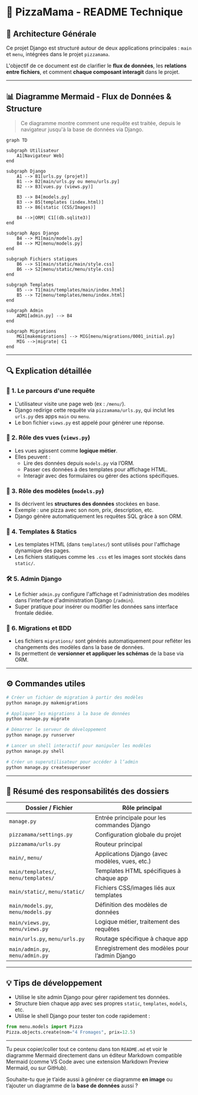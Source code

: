 
# 🍕 PizzaMama - README Technique

## 📐 Architecture Générale

Ce projet Django est structuré autour de deux applications principales : `main` et `menu`, intégrées dans le projet `pizzamama`.

L'objectif de ce document est de clarifier le **flux de données**, les **relations entre fichiers**, et comment **chaque composant interagit** dans le projet.

---

## 📊 Diagramme Mermaid - Flux de Données & Structure

> Ce diagramme montre comment une requête est traitée, depuis le navigateur jusqu'à la base de données via Django.

```mermaid
graph TD

subgraph Utilisateur
    A1[Navigateur Web]
end

subgraph Django
    A1 --> B1[urls.py (projet)]
    B1 --> B2[main/urls.py ou menu/urls.py]
    B2 --> B3[vues.py (views.py)]

    B3 --> B4[models.py]
    B3 --> B5[templates (index.html)]
    B3 --> B6[static (CSS/Images)]

    B4 -->|ORM| C1[(db.sqlite3)]
end

subgraph Apps Django
    B4 --> M1[main/models.py]
    B4 --> M2[menu/models.py]
end

subgraph Fichiers statiques
    B6 --> S1[main/static/main/style.css]
    B6 --> S2[menu/static/menu/style.css]
end

subgraph Templates
    B5 --> T1[main/templates/main/index.html]
    B5 --> T2[menu/templates/menu/index.html]
end

subgraph Admin
    ADM1[admin.py] --> B4
end

subgraph Migrations
    MG1[makemigrations] --> MIG[menu/migrations/0001_initial.py]
    MIG -->|migrate| C1
end
```

---

## 🔍 Explication détaillée

### 🔁 1. Le parcours d'une requête

- L'utilisateur visite une page web (ex : `/menu/`).
- Django redirige cette requête via `pizzamama/urls.py`, qui inclut les `urls.py` des apps `main` ou `menu`.
- Le bon fichier `views.py` est appelé pour générer une réponse.

### 🧠 2. Rôle des vues (`views.py`)

- Les vues agissent comme **logique métier**.
- Elles peuvent :
  - Lire des données depuis `models.py` via l’ORM.
  - Passer ces données à des templates pour affichage HTML.
  - Interagir avec des formulaires ou gérer des actions spécifiques.

### 🧱 3. Rôle des modèles (`models.py`)

- Ils décrivent les **structures des données** stockées en base.
- Exemple : une pizza avec son nom, prix, description, etc.
- Django génère automatiquement les requêtes SQL grâce à son ORM.

### 🎨 4. Templates & Statics

- Les templates HTML (dans `templates/`) sont utilisés pour l'affichage dynamique des pages.
- Les fichiers statiques comme les `.css` et les images sont stockés dans `static/`.

### 🛠️ 5. Admin Django

- Le fichier `admin.py` configure l'affichage et l'administration des modèles dans l'interface d'administration Django (`/admin`).
- Super pratique pour insérer ou modifier les données sans interface frontale dédiée.

### 🧬 6. Migrations et BDD

- Les fichiers `migrations/` sont générés automatiquement pour refléter les changements des modèles dans la base de données.
- Ils permettent de **versionner et appliquer les schémas** de la base via ORM.

---

## ⚙️ Commandes utiles

```bash
# Créer un fichier de migration à partir des modèles
python manage.py makemigrations

# Appliquer les migrations à la base de données
python manage.py migrate

# Démarrer le serveur de développement
python manage.py runserver

# Lancer un shell interactif pour manipuler les modèles
python manage.py shell

# Créer un superutilisateur pour accéder à l’admin
python manage.py createsuperuser
```

---

## 📎 Résumé des responsabilités des dossiers

| Dossier / Fichier                          | Rôle principal                                      |
|-------------------------------------------|----------------------------------------------------|
| `manage.py`                                | Entrée principale pour les commandes Django        |
| `pizzamama/settings.py`                    | Configuration globale du projet                    |
| `pizzamama/urls.py`                        | Routeur principal                                  |
| `main/`, `menu/`                           | Applications Django (avec modèles, vues, etc.)     |
| `main/templates/`, `menu/templates/`       | Templates HTML spécifiques à chaque app            |
| `main/static/`, `menu/static/`             | Fichiers CSS/images liés aux templates             |
| `main/models.py`, `menu/models.py`         | Définition des modèles de données                 |
| `main/views.py`, `menu/views.py`           | Logique métier, traitement des requêtes           |
| `main/urls.py`, `menu/urls.py`             | Routage spécifique à chaque app                    |
| `main/admin.py`, `menu/admin.py`           | Enregistrement des modèles pour l’admin Django     |

---

## 💡 Tips de développement

- Utilise le site admin Django pour gérer rapidement tes données.
- Structure bien chaque app avec ses propres `static`, `templates`, `models`, etc.
- Utilise le shell Django pour tester ton code rapidement :

```python
from menu.models import Pizza
Pizza.objects.create(nom="4 Fromages", prix=12.5)
```

---

Tu peux copier/coller tout ce contenu dans ton `README.md` et voir le diagramme Mermaid directement dans un éditeur Markdown compatible Mermaid (comme VS Code avec une extension Markdown Preview Mermaid, ou sur GitHub).

Souhaite-tu que je t’aide aussi à générer ce diagramme **en image** ou t’ajouter un diagramme de la **base de données** aussi ?